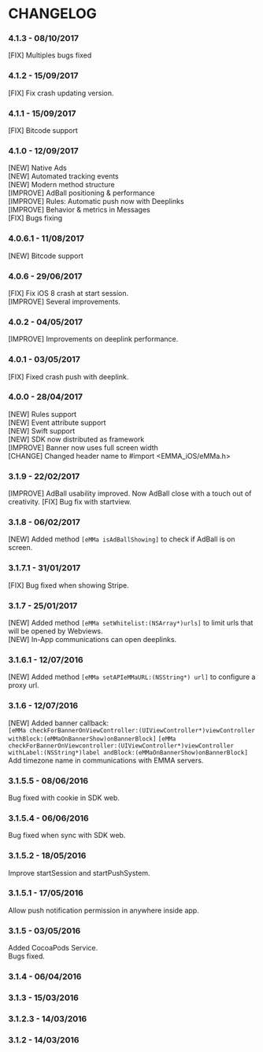 # CHANGELOG

### 4.1.3 - 08/10/2017

[FIX] Multiples bugs fixed

### 4.1.2 - 15/09/2017

[FIX] Fix crash updating version.

### 4.1.1 - 15/09/2017

[FIX] Bitcode support

### 4.1.0 - 12/09/2017

[NEW] Native Ads<br>
[NEW] Automated tracking events<br>
[NEW] Modern method structure<br>
[IMPROVE] AdBall positioning & performance<br>
[IMPROVE] Rules: Automatic push now with Deeplinks<br>
[IMPROVE] Behavior & metrics in Messages<br>
[FIX] Bugs fixing

### 4.0.6.1 - 11/08/2017

[NEW]  Bitcode support

### 4.0.6 - 29/06/2017

[FIX] Fix iOS 8 crash at start session.<br>
[IMPROVE] Several improvements.

### 4.0.2 - 04/05/2017

[IMPROVE] Improvements on deeplink performance.

### 4.0.1 - 03/05/2017

[FIX] Fixed crash push with deeplink.

### 4.0.0 - 28/04/2017

[NEW]  Rules support<br>
[NEW]  Event attribute support<br>
[NEW]  Swift support<br>
[NEW]  SDK now distributed as framework<br>
[IMPROVE]  Banner now uses full screen width<br>
[CHANGE]  Changed header name to #import <EMMA_iOS/eMMa.h>

### 3.1.9 - 22/02/2017

[IMPROVE] AdBall usability improved. Now AdBall close with a touch out of creativity.
[FIX] Bug fix with startview.

### 3.1.8 - 06/02/2017

[NEW] Added method `[eMMa isAdBallShowing]` to check if AdBall is on screen.


### 3.1.7.1 - 31/01/2017

[FIX] Bug fixed when showing Stripe.


### 3.1.7 - 25/01/2017

[NEW] Added method `[eMMa setWhitelist:(NSArray*)urls]` to limit urls that will be opened by Webviews.<br>
[NEW] In-App communications can open deeplinks.


### 3.1.6.1 - 12/07/2016

[NEW] Added method `[eMMa setAPIeMMaURL:(NSString*) url]` to configure a proxy url.


### 3.1.6 - 12/07/2016

[NEW] Added banner callback:<br>
  `[eMMa checkForBannerOnViewController:(UIViewController*)viewController withBlock:(eMMaOnBannerShow)onBannerBlock]`
  `[eMMa checkForBannerOnViewcontroller:(UIViewController*)viewController withLabel:(NSString*)label andBlock:(eMMaOnBannerShow)onBannerBlock]`<br>
Add timezone name in communications with EMMA servers.


### 3.1.5.5 - 08/06/2016

Bug fixed with cookie in SDK web.


### 3.1.5.4 - 06/06/2016

Bug fixed when sync with SDK web.


### 3.1.5.2 - 18/05/2016

Improve startSession and startPushSystem.


### 3.1.5.1 - 17/05/2016

Allow push notification permission in anywhere inside app.


### 3.1.5 - 03/05/2016

Added CocoaPods Service.<br>
Bugs fixed.


### 3.1.4 - 06/04/2016



### 3.1.3 - 15/03/2016



### 3.1.2.3 - 14/03/2016



### 3.1.2 - 14/03/2016
